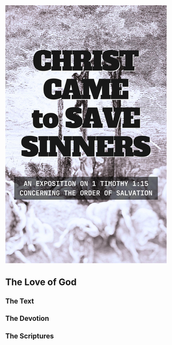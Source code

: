 <img class="intro-right" src="book-ccss-3.jpg">

# The Love of God

## The Text

## The Devotion

## The Scriptures
